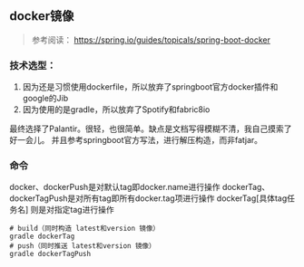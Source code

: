 ## docker镜像
> 参考阅读： https://spring.io/guides/topicals/spring-boot-docker

### 技术选型：
1. 因为还是习惯使用dockerfile，所以放弃了springboot官方docker插件和google的Jib
2. 因为使用的是gradle，所以放弃了Spotify和fabric8io

最终选择了Palantir。很轻，也很简单。缺点是文档写得模糊不清，我自己摸索了好一会儿。
并且参考springboot官方写法，进行解压构造，而非fatjar。

### 命令
docker、dockerPush是对默认tag即docker.name进行操作
dockerTag、dockerTagPush是对所有tag即所有docker.tag项进行操作
dockerTag[具体tag任务名] 则是对指定tag进行操作

```shell
# build（同时构造 latest和version 镜像）
gradle dockerTag
# push（同时推送 latest和version 镜像）
gradle dockerTagPush

```
